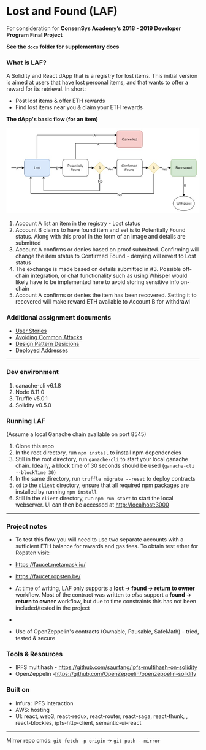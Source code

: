 # Lost and Found (LAF)
For consideration for **ConsenSys Academy’s 2018 - 2019 Developer Program Final Project**

__See the `docs` folder for supplementary docs__

### What is LAF?
A Solidity and React dApp that is a registry for lost items. This initial version is aimed at users that have lost personal items, and that wants to offer a reward for its retrieval. In short:
- Post lost items & offer ETH rewards
- Find lost items near you & claim your ETH rewards

**The dApp's basic flow (for an item)**

![LAF Flow](docs/LAF_flow.jpg?raw=true)

1. Account A list an item in the registry - Lost status
2. Account B claims to have found item and set is to Potentially Found status. Along with this proof in the form of an image and details are submitted
3. Account A confirms or denies based on proof submitted. Confirming will change the item status to Confirmed Found - denying will revert to Lost status
4. The exchange is made based on details submitted in #3. Possible off-chain integration, or chat functionality such as using Whisper would likely have to be implemented here to avoid storing sensitive info on-chain
5. Account A confirms or denies the item has been recovered. Setting it to recovered will make reward ETH available to Account B for withdrawl

### Additional assignment documents
- [User Stories](docs/LAF_User_Stories.docx)
- [Avoiding Common Attacks](docs/avoiding_common_attacks.md)
- [Design Pattern Desicions](docs/design_pattern_desicions.md)
- [Deployed Addresses](docs/deployed_addresses.txt)

---

### Dev environment
1. canache-cli v6.1.8
2. Node 8.11.0
3. Truffle v5.0.1
4. Solidity v0.5.0


### Running LAF
(Assume a local Ganache chain available on port 8545)

1. Clone this repo
2. In the root directory, run `npm install` to install npm dependencies
3. Still in the root directory, run `ganache-cli` to start your local ganache chain. Ideally, a block time of 30 seconds should be used (`ganache-cli --blockTime 30`)
4. In the same directory, run `truffle migrate --reset` to deploy contracts
4. `cd` to the `client` directory, ensure that all required npm packages are installed by running `npm install` 
5. Still in the `client` directory, run `npm run start` to start the local webserver. UI can then be accessed at [http://localhost:3000](http://localhost:3000)

---

### Project notes

- To test this flow you will need to use two separate accounts with a sufficient ETH balance for rewards and gas fees. To obtain test ether for Ropsten visit:
 - https://faucet.metamask.io/
 - https://faucet.ropsten.be/

- At time of writing, LAF only supports a **lost -> found -> return to owner** workflow. Most of the contract was written to *also* support a **found -> return to owner** workflow, but due to time constraints this has not been included/tested in the project

- 

- Use of OpenZeppelin's contracts (Ownable, Pausable, SafeMath) - tried, tested & secure


### Tools & Resources
- IPFS multihash - https://github.com/saurfang/ipfs-multihash-on-solidity
- OpenZeppelin -https://github.com/OpenZeppelin/openzeppelin-solidity

### Built on
- Infura: IPFS interaction
- AWS: hosting
- UI: react, web3, react-redux, react-router, react-saga, react-thunk, , react-blockies, ipfs-http-client, semantic-ui-react

---

Mirror repo cmds: `git fetch -p origin` -> `git push --mirror`